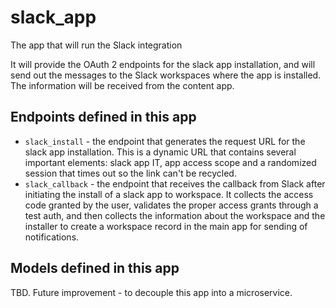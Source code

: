 # slack_app
The app that will run the Slack integration

It will provide the OAuth 2 endpoints for the slack app installation, and will send out the messages to the Slack workspaces where the app is installed. The information will be received from the content app. 

## Endpoints defined in this app
- `slack_install` - the endpoint that generates the request URL for the slack app installation. This is a dynamic URL that contains several important elements: slack app IT, app access scope and a randomized session that times out so the link can't be recycled.
- `slack_callback` - the endpoint that receives the callback from Slack after initiating the install of a slack app to workspace. It collects the access code granted by the user, validates the proper access grants through a test auth, and then collects the information about the workspace and the installer to create a workspace record in the main app for sending of notifications. 

## Models defined in this app
TBD.
Future improvement - to decouple this app into a microservice.

